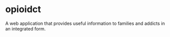 # opioidct
A web application that provides useful information to families and addicts in an integrated form.
